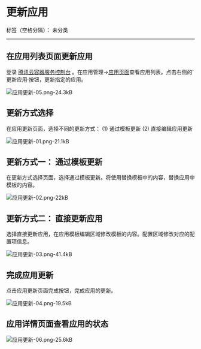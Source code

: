 ﻿# 更新应用

标签（空格分隔）： 未分类

---
## 在应用列表页面更新应用

登录 [腾讯云容器服务控制台](https://console.cloud.tencent.com/ccs) 。在应用管理->[应用页面][1]查看应用列表。点击右侧的`更新应用·按钮，更新指定的应用。

![应用更新-05.png-24.3kB][2]

## 更新方式选择
在应用更新页面，选择不同的更新方式： (1) 通过模板更新  (2) 直接编辑应用更新

![应用更新-01.png-21.1kB][3]

## 更新方式一： 通过模板更新
在更新方式选择页面，选择通过模板更新。将使用替换模板中的内容，替换应用中模板的内容。

![应用更新-02.png-22kB][4]

## 更新方式二： 直接更新应用

选择直接更新应用，在应用模板编辑区域修改模板的内容。配置区域修改对应的配置项信息。

![应用更新-03.png-41.4kB][5]

## 完成应用更新

点击应用更新页面完成按钮，完成应用的更新。

![应用更新-04.png-19.5kB][6]

## 应用详情页面查看应用的状态

![应用更新-06.png-25.6kB][7]


  [1]: https://console.cloud.tencent.com/ccs/application
  [2]: http://static.zybuluo.com/yan234280533/qxblef14d5mgtfov4p8pt03p/%E5%BA%94%E7%94%A8%E6%9B%B4%E6%96%B0-05.png
  [3]: http://static.zybuluo.com/yan234280533/g3mfwnqzm5h3q1j5f9o8ekkk/%E5%BA%94%E7%94%A8%E6%9B%B4%E6%96%B0-01.png
  [4]: http://static.zybuluo.com/yan234280533/5rdo6t35c8731mhztyxufcyy/%E5%BA%94%E7%94%A8%E6%9B%B4%E6%96%B0-02.png
  [5]: http://static.zybuluo.com/yan234280533/86gbt3h868cj4d57757tq6yc/%E5%BA%94%E7%94%A8%E6%9B%B4%E6%96%B0-03.png
  [6]: http://static.zybuluo.com/yan234280533/dttebjzn9id64vlzgcty6vaq/%E5%BA%94%E7%94%A8%E6%9B%B4%E6%96%B0-04.png
  [7]: http://static.zybuluo.com/yan234280533/tpuet20jqeprr1cmbkhrdbaj/%E5%BA%94%E7%94%A8%E6%9B%B4%E6%96%B0-06.png
